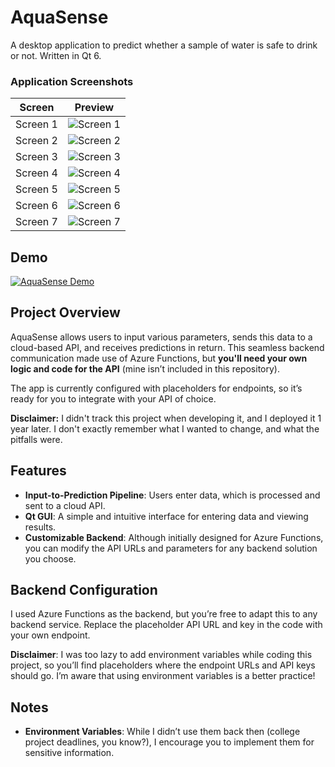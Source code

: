 # AquaSense
A desktop application to predict whether a sample of water is safe to drink or not. Written in Qt 6.


### Application Screenshots
| Screen | Preview |
|--------|---------|
| Screen 1 | ![Screen 1](https://i.postimg.cc/7YBzcLmn/1.png) |
| Screen 2 | ![Screen 2](https://i.postimg.cc/1tZV6V3s/2.png) |
| Screen 3 | ![Screen 3](https://i.postimg.cc/5tzF6S1s/3.png) |
| Screen 4 | ![Screen 4](https://i.postimg.cc/YCZWrsc4/4.png) |
| Screen 5 | ![Screen 5](https://i.postimg.cc/NM79xGKT/5.jpg) |
| Screen 6 | ![Screen 6](https://i.postimg.cc/T1dyN8bs/6.jpg) |
| Screen 7 | ![Screen 7](https://i.postimg.cc/mr9zngFh/aq.jpg) |

## Demo

[![AquaSense Demo](https://i.postimg.cc/YC50wxtx/Aqua-Sense-KU9s0m-WYoz.gif)](https://postimg.cc/jDhtHPwW)

## Project Overview

AquaSense allows users to input various parameters, sends this data to a cloud-based API, and receives predictions in return. This seamless backend communication made use of Azure Functions, but **you'll need your own logic and code for the API** (mine isn’t included in this repository).

The app is currently configured with placeholders for endpoints, so it’s ready for you to integrate with your API of choice. 

**Disclaimer:** I didn't track this project when developing it, and I deployed it 1 year later. I don't exactly remember what I wanted to change, and what the pitfalls were.

## Features
- **Input-to-Prediction Pipeline**: Users enter data, which is processed and sent to a cloud API.
- **Qt GUI**: A simple and intuitive interface for entering data and viewing results.
- **Customizable Backend**: Although initially designed for Azure Functions, you can modify the API URLs and parameters for any backend solution you choose.

## Backend Configuration

I used Azure Functions as the backend, but you’re free to adapt this to any backend service. Replace the placeholder API URL and key in the code with your own endpoint. 

**Disclaimer**: I was too lazy to add environment variables while coding this project, so you’ll find placeholders where the endpoint URLs and API keys should go. I’m aware that using environment variables is a better practice!

## Notes

- **Environment Variables**: While I didn’t use them back then (college project deadlines, you know?), I encourage you to implement them for sensitive information.

